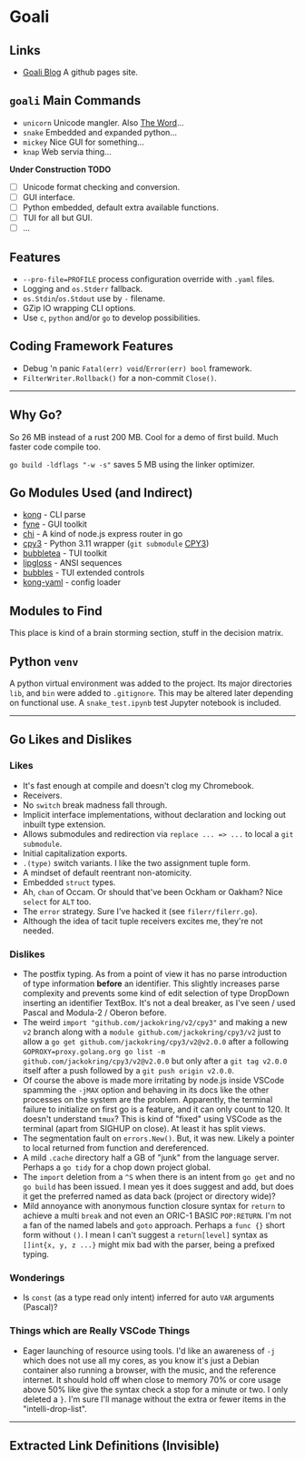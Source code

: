 # Goali

## Links

* [Goali Blog][blog] A github pages site.

## `goali` Main Commands

* `unicorn` Unicode mangler. Also [The Word][the_word]...
* `snake` Embedded and expanded python...
* `mickey` Nice GUI for something...
* `knap` Web servia thing...

**Under Construction TODO**

- [ ] Unicode format checking and conversion.
- [ ] GUI interface.
- [ ] Python embedded, default extra available functions.
- [ ] TUI for all but GUI.
- [ ] ...

## Features

* `--pro-file=PROFILE` process configuration override with `.yaml` files.
* Logging and `os.Stderr` fallback.
* `os.Stdin`/`os.Stdout` use by `-` filename.
* GZip IO wrapping CLI options.
* Use `c`, `python` and/or `go` to develop possibilities.

## Coding Framework Features

* Debug 'n panic `Fatal(err) void`/`Error(err) bool` framework.
* `FilterWriter.Rollback()` for a non-commit `Close()`.

---

## Why Go?

So 26 MB instead of a rust 200 MB. Cool for a demo of first build.
Much faster code compile too.

`go build -ldflags "-w -s"` saves 5 MB using the linker optimizer.

## Go Modules Used (and Indirect)

* [kong][kong] - CLI parse
* [fyne][fyne] - GUI toolkit
* [chi][chi] - A kind of node.js express router in go
* [cpy3][cpy3] - Python 3.11 wrapper (`git submodule` [CPY3][CPY3])
* [bubbletea][bubbletea] - TUI toolkit
* [lipgloss][lipgloss] - ANSI sequences
* [bubbles][bubbles] - TUI extended controls
* [kong-yaml][kong-yaml] - config loader

## Modules to Find

This place is kind of a brain storming section, stuff in the decision matrix.

## Python `venv`

A python virtual environment was added to the project. Its major directories
`lib`, and `bin` were added to `.gitignore`. This may be altered later 
depending on functional use. A `snake_test.ipynb` test Jupyter notebook is included.

---

## Go Likes and Dislikes

### Likes

* It's fast enough at compile and doesn't clog my Chromebook.
* Receivers.
* No `switch` break madness fall through.
* Implicit interface implementations, without declaration and locking out
inbuilt type extension.
* Allows submodules and redirection via `replace ... => ...` to local a `git submodule`.
* Initial capitalization exports.
* `.(type)` switch variants. I like the two assignment tuple form.
* A mindset of default reentrant non-atomicity.
* Embedded `struct` types.
* Ah, `chan` of Occam. Or should that've been Ockham or Oakham? Nice `select` for
`ALT` too.
* The `error` strategy. Sure I've hacked it (see `filerr/filerr.go`).
* Although the idea of tacit tuple receivers excites me, they're not needed. 

### Dislikes

* The postfix typing. As from a point of view it has no parse introduction of
type information **before** an identifier. This slightly increases parse complexity
and prevents some kind of edit selection of type DropDown inserting an
identifier TextBox. It's not a deal breaker, as I've seen / used Pascal and
Modula-2 / Oberon before.
* The weird `import "github.com/jackokring/v2/cpy3"` and making a new `v2` branch
along with a `module github.com/jackokring/cpy3/v2` just to allow a
`go get github.com/jackokring/cpy3/v2@v2.0.0` after a following
`GOPROXY=proxy.golang.org go list -m github.com/jackokring/cpy3/v2@v2.0.0` but
only after a `git tag v2.0.0` itself after a push followed by a `git push origin v2.0.0`.
* Of course the above is made more irritating by node.js inside VSCode spamming
the `-jMAX` option and behaving in its docs like the other processes on the
system are the problem. Apparently, the terminal failure to initialize on first go
is a feature, and it can only count to 120. It doesn't understand `tmux`?
This is kind of "fixed" using VSCode as the terminal (apart from SIGHUP on close).
At least it has split views.
* The segmentation fault on `errors.New()`. But, it was new. Likely a pointer
to local returned from function and dereferenced.
* A mild `.cache` directory half a GB of "junk" from the language server. Perhaps
a `go tidy` for a chop down project global.
* The `import` deletion from a `^S` when there is an intent from `go get` and
no `go build` has been issued. I mean yes it does suggest and add, but does
it get the preferred named as data back (project or directory wide)?
* Mild annoyance with anonymous function closure syntax for `return` to achieve a
multi `break` and not even an ORIC-1 BASIC `POP:RETURN`. I'm not a fan of the
named labels and `goto` approach. Perhaps a `func {}` short form without `()`.
I mean I can't suggest a `return[level]` syntax as `[]int{x, y, z ...}` might
mix bad with the parser, being a prefixed typing.

### Wonderings

* Is `const` (as a type read only intent) inferred for auto `VAR` arguments (Pascal)?

### Things which are Really VSCode Things

* Eager launching of resource using tools. I'd like an awareness of `-j` which
does not use all my cores, as you know it's just a Debian container
also running a browser, with the music, and the reference internet. It
should hold off when close to memory 70% or core usage above 50% like
give the syntax check a stop for a minute or two. I only deleted a `}`. I'm sure
I'll manage without the extra or fewer items in the "intelli-drop-list".

---

## Extracted Link Definitions (Invisible)

[blog]: jackokring.github.io/goali
[bubbles]: github.com/charmbracelet/bubbles
[bubbletea]: github.com/charmbracelet/bubbletea
[chi]: github.com/go-chi/chi/v5
[cpy3]: github.com/jackokring/cpy3
[CPY3]: CPY3.md
[fyne]: fyne.io/fyne/v2
[kong]: github.com/alecthomas/kong
[kong-yaml]: github.com/alecthomas/kong-yaml
[lipgloss]: github.com/charmbracelet/lipgloss

[the_word]: docs.google.com/document/d/1rsPyq3c7uVzxpUb9JXtq0b603HSuju7NWeZ_aYfVkzs/edit?usp=sharing